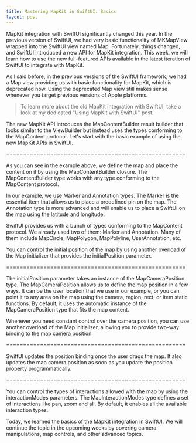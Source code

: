 ```yaml
---
title: Mastering MapKit in SwiftUI. Basics
layout: post
---
```


MapKit integration with SwiftUI significantly changed this year. In the previous version of SwiftUI, we had very basic functionality of MKMapView wrapped into the SwiftUI view named Map. Fortunately, things changed, and SwiftUI introduced a new API for MapKit integration. This week, we will learn how to use the new full-featured APIs available in the latest iteration of SwiftUI to integrate with MapKit.

As I said before, in the previous versions of the SwiftUI framework, we had a Map view providing us with basic functionality for MapKit, which is deprecated now. Using the deprecated Map view still makes sense whenever you target previous versions of Apple platforms.

> To learn more about the old MapKit integration with SwiftUI, take a look at my dedicated "Using MapKit with SwiftUI" post.

The new MapKit API introduces the MapContentBuilder result builder that looks similar to the ViewBuilder but instead uses the types conforming to the MapContent protocol. Let's start with the basic example of using the new MapKit APIs in SwiftUI.

=====================================================

As you can see in the example above, we define the map and place the content on it by using the MapContentBuilder closure. The MapContentBuilder type works with any type conforming to the MapContent protocol. 

In our example, we use Marker and Annotation types. The Marker is the essential item that allows us to place a predefined pin on the map. The Annotation type is more advanced and will enable us to place a SwiftUI on the map using the latitude and longitude.

SwiftUI provides us with a bunch of types conforming to the MapContent protocol. We already used two of them: Marker and Annotation. Many of them include MapCircle, MapPolygon, MapPolyline, UserAnnotation, etc.

You can control the initial position of the map by using another overload of the Map initializer that provides the initialPosition parameter.

=====================================================

The initialPosition parameter takes an instance of the MapCameraPosition type. The MapCameraPosition allows us to define the map position in a few ways. It can be the user location that we use in our example, or you can point it to any area on the map using the camera, region, rect, or item static functions. By default, it uses the automatic instance of the MapCameraPosition type that fits the map content.

Whenever you need constant control over the camera position, you can use another overload of the Map initializer, allowing you to provide two-way binding to the map camera position.

=====================================================

SwiftUI updates the position binding once the user drags the map. It also updates the map camera position as soon as you update the position property programmatically.

=====================================================

You can control the types of interactions allowed with the map by using the interactionModes parameters. The MapInteractionModes type defines a set of interactions like pan, zoom and all. By default, it enables all the available interaction types.

Today, we learned the basics of the MapKit integration in SwiftUI. We will continue the topic in the upcoming weeks by covering camera manipulations, map controls, and other advanced topics.
